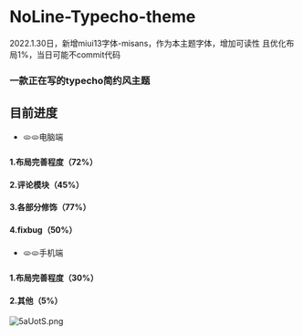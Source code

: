 # NoLine-Typecho-theme
2022.1.30日，新增miui13字体-misans，作为本主题字体，增加可读性
且优化布局1%，当日可能不commit代码
### 一款正在写的typecho简约风主题
## 目前进度
- 🫓🫓电脑端
#### 1.布局完善程度（72%）
#### 2.评论模块（45%）
#### 3.各部分修饰（77%）
#### 4.fixbug（50%）
####
- 🫓🫓手机端
#### 1.布局完善程度（30%）
#### 2.其他（5%）

![5aUotS.png](https://z3.ax1x.com/2021/10/18/5aUotS.png)
